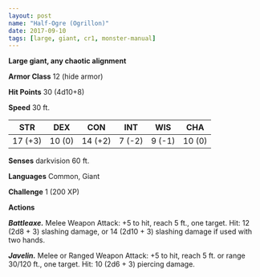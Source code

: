```yaml
---
layout: post
name: "Half-Ogre (Ogrillon)"
date: 2017-09-10
tags: [large, giant, cr1, monster-manual]
---
```


**Large giant, any chaotic alignment**

**Armor Class** 12 (hide armor)

**Hit Points** 30 (4d10+8)

**Speed** 30 ft.

|   STR   |   DEX   |   CON   |   INT   |   WIS   |   CHA   |
|:-----:|:-----:|:-----:|:-----:|:-----:|:-----:|
| 17 (+3) | 10 (0) | 14 (+2) | 7 (-2) | 9 (-1) | 10 (0) |

**Senses** darkvision 60 ft.

**Languages** Common, Giant

**Challenge** 1 (200 XP)

**Actions**

***Battleaxe.*** Melee Weapon Attack: +5 to hit, reach 5 ft., one target. Hit: 12 (2d8 + 3) slashing damage, or 14 (2d10 + 3) slashing damage if used with two hands.

***Javelin.*** Melee or Ranged Weapon Attack: +5 to hit, reach 5 ft. or range 30/120 ft., one target. Hit: 10 (2d6 + 3) piercing damage.

